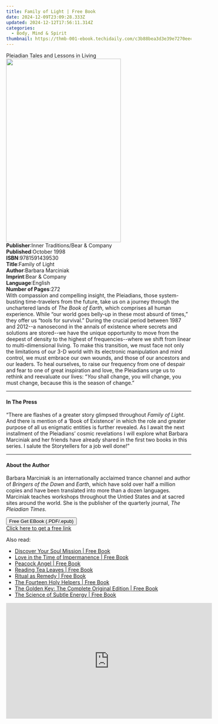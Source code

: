 ```yaml
---
title: Family of Light | Free Book
date: 2024-12-09T23:09:28.333Z
updated: 2024-12-12T17:56:11.314Z
categories:
  - Body, Mind & Spirit
thumbnail: https://thmb-001-ebook.techidaily.com/c3b88bea3d3e39e7270eec9548679d476988b32419d2c89ea008f4cb51f2f321.jpg
---
```

<main id="book-container">
  <div class="flex flex-col">
    <div class="book-brief flex-1 py-6 px-4 sm:p-6 md:py-10 md:px-8">
      <!-- brief-->
      <div class="book-brief-main">Pleiadian Tales and Lessons in Living</div>
    </div>
    <div
      class="book-meta-info flex-1 grid gap-4 col-start-1 col-end-3 row-start-1 sm:mb-6 sm:grid-cols-4 lg:gap-6 lg:col-start-2 lg:row-end-6 lg:row-span-6 lg:mb-0"
    >
      <div
        class="book-meta-info-left place-content-center mt-4 p-4 text-sm leading-6 col-start-2 col-span-2 dark:text-slate-400"
      >
        <img
          class="w-full h-500 object-cover rounded-lg sm:h-255 sm:col-span-2 lg:col-span-full"
          src="https://img-001-ebook.techidaily.com/6f088920cac006b522921fb24ce9befb36e66c5929411aec90d44db087981bd5.jpg"
          alt=""
          width="312"
          height="500"
        />
      </div>
      <div
        class="book-meta-info-right mt-2 col-start-1 row-start-2 col-span-3 self-center"
      >
        <!-- meta data  -->
        <div class="flex flex-col px-4 md:px-8">
          <div class="flex-1">
            <strong>Publisher</strong>:<span class="px-2"
              >Inner Traditions/Bear &amp; Company</span
            >
          </div>
          <div class="flex-1">
            <strong>Published</strong>:<span class="px-2">October 1998</span>
          </div>
          <div class="flex-1">
            <strong>ISBN</strong>:<span class="px-2">9781591439530</span>
          </div>
          <div class="flex-1">
            <strong>Title</strong>:<span class="px-2">Family of Light</span>
          </div>
          <div class="flex-1">
            <strong>Author</strong>:<span class="px-2">Barbara Marciniak</span>
          </div>
          <div class="flex-1">
            <strong>Imprint</strong>:<span class="px-2"
              >Bear &amp; Company</span
            >
          </div>
          <div class="flex-1">
            <strong>Language</strong>:<span class="px-2">English</span>
          </div>
          <div class="flex-1">
            <strong>Number of Pages</strong>:<span class="px-2">272</span>
          </div>
        </div>
      </div>
    </div>
    <div class="book-description flex-1 py-6 px-4 sm:p-6 md:py-10 md:px-8">
      <div class="book-description-main">
        <div accordion-content="" id="description">
          With compassion and compelling insight, the Pleiadians, those
          system-busting time-travelers from the future, take us on a journey
          through the unchartered lands of <i>The Book of Earth</i>, which
          comprises all human experience. While “our world goes belly-up in
          these most absurd of times,” they offer us “tools for survival.”
          During the crucial period between 1987 and 2012--a nanosecond in the
          annals of existence where secrets and solutions are stored--we have
          the unique opportunity to move from the deepest of density to the
          highest of frequencies--where we shift from linear to
          multi-dimensional living. To make this transition, we must face not
          only the limitations of our 3-D world with its electronic manipulation
          and mind control, we must embrace our own wounds, and those of our
          ancestors and our leaders. To heal ourselves, to raise our frequency
          from one of despair and fear to one of great inspiration and love, the
          Pleiadians urge us to rethink and reevaluate our lives: “<i>You</i>
          shall change, you will change, you must change, because this is the
          season of change.”
        </div>
      </div>
    </div>
    <div class="book-excerpts flex-1 py-6 px-4 sm:p-6 md:py-10 md:px-8">
      <!-- excerpts-->
      <div class="book-excerpts-main">
        <hr />
        <h4 class="placeholder placeholder-heading">
          <span>In The Press</span>
        </h4>
        <p>
          “There are flashes of a greater story glimpsed throughout
          <i>Family of Light</i>. And there is mention of a ‘Book of Existence’
          in which the role and greater purpose of all us enigmatic entities is
          further revealed. As I await the next installment of the Pleiadians’
          cosmic revelations I will explore what Barbara Marciniak and her
          friends have already shared in the first two books in this series. I
          salute the Storytellers for a job well done!”
        </p>
      </div>
    </div>
    <div class="book-about-author flex-1 py-6 px-4 sm:p-6 md:py-10 md:px-8">
      <!-- about author-->
      <div class="book-main-author-main">
        <hr />
        <h4 class="placeholder placeholder-heading">
          <span>About the Author</span>
        </h4>
        <p>
          Barbara Marciniak is an internationally acclaimed trance channel and
          author of <i>Bringers of the Dawn</i> and <i>Earth</i>, which have
          sold over half a million copies and have been translated into more
          than a dozen languages. Marciniak teaches workshops throughout the
          Untied States and at sacred sites around the world. She is the
          publisher of the quarterly journal, <i>The Pleiadian Times</i>.
        </p>
      </div>
    </div>
    <div class="book-free-get flex-1 py-6 px-4 sm:p-6 md:py-10 md:px-8">
      <button
        id="btn-free-get"
        class="bg-blue-500 hover:bg-blue-700 text-white font-bold py-2 px-4 rounded"
      >
        Free Get EBook (.PDF/.epub)
      </button>
      <div id="countdown-display" class="px-2 text-lg mt-2"></div>
      <a
        id="free-link"
        class="hidden bg-blue-500 hover:bg-blue-700 text-white font-bold py-2 px-4 rounded"
        href="https://www.ebooks.com/en-us/book/95782379/family-of-light/barbara-marciniak/"
        target="_blank"
        >Click here to get a free link</a
      >
    </div>
    <script>
      let countdownTime = 0;
      let countdownInterval = null;
      document
        .getElementById('btn-free-get')
        .addEventListener('click', startCountdown);
      function startCountdown() {
        countdownTime = new Date().getTime() + 60000 * 3;
        countdownInterval = setInterval(updateCountdown, 1000);
        document.getElementById('btn-free-get').disabled = true;
        document
          .getElementById('btn-free-get')
          .classList.add('bg-gray-500', 'cursor-not-allowed');
      }
      function updateCountdown() {
        let currentTime = new Date().getTime();
        let timeLeft = countdownTime - currentTime;
        let secondsLeft = Math.floor(timeLeft / 1000);
        document.getElementById('countdown-display').innerHTML =
          `Remaining time: ${secondsLeft} seconds.`;
        if (secondsLeft <= 0) {
          clearInterval(countdownInterval);
          document.getElementById('btn-free-get').classList.add('hidden');
          document.getElementById('free-link').classList.remove('hidden');
          document.getElementById('countdown-display').innerHTML = '';
        }
      }
    </script>
  </div>
</main>

<ins class="adsbygoogle"
      style="display:block"
      data-ad-client="ca-pub-7571918770474297"
      data-ad-slot="8358498916"
      data-ad-format="auto"
      data-full-width-responsive="true"></ins>
    

<span class="atpl-alsoreadstyle">Also read:</span>
<div><ul>
<li><a href="https://novels-ebooks.techidaily.com/210355836-9781644115244-discover-your-soul-mission/"><u>Discover Your Soul Mission | Free Book</u></a></li>
<li><a href="https://novels-ebooks.techidaily.com/210355826-9781644113998-love-in-the-time-of-impermanence/"><u>Love in the Time of Impermanence | Free Book</u></a></li>
<li><a href="https://novels-ebooks.techidaily.com/210355829-9781644114131-peacock-angel/"><u>Peacock Angel | Free Book</u></a></li>
<li><a href="https://novels-ebooks.techidaily.com/210355875-9781250803771-reading-tea-leaves/"><u>Reading Tea Leaves | Free Book</u></a></li>
<li><a href="https://novels-ebooks.techidaily.com/210355832-9781644114254-ritual-as-remedy/"><u>Ritual as Remedy | Free Book</u></a></li>
<li><a href="https://novels-ebooks.techidaily.com/210355833-9781644114704-the-fourteen-holy-helpers/"><u>The Fourteen Holy Helpers | Free Book</u></a></li>
<li><a href="https://novels-ebooks.techidaily.com/210355860-9781250803757-the-golden-key-the-complete-original-edition/"><u>The Golden Key: The Complete Original Edition | Free Book</u></a></li>
<li><a href="https://novels-ebooks.techidaily.com/210355834-9781644114537-the-science-of-subtle-energy/"><u>The Science of Subtle Energy | Free Book</u></a></li>
</ul></div>

<!-- affiliate ads begin -->
<iframe width="560" height="315" src="https://www.youtube.com/embed/DxUX4R6Cf7c?si=prHevNQJivSkIfUt" title="YouTube video player" frameborder="0" allow="accelerometer; autoplay; clipboard-write; encrypted-media; gyroscope; picture-in-picture; web-share" referrerpolicy="strict-origin-when-cross-origin" allowfullscreen></iframe>
<!-- affiliate ads end -->

